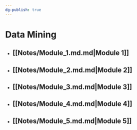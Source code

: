 ```yaml
---
dg-publish: true
---
```

# Data Mining

- ## [[Notes/Module_1.md.md|Module 1]]
- ## [[Notes/Module_2.md.md|Module 2]]
- ## [[Notes/Module_3.md.md|Module 3]]
- ## [[Notes/Module_4.md.md|Module 4]]
- ## [[Notes/Module_5.md.md|Module 5]]